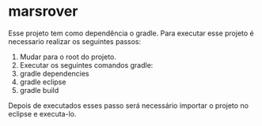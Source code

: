 # marsrover
Esse projeto tem como dependência o gradle.
Para executar esse projeto é necessario realizar os seguintes passos:


1. Mudar para o root do projeto.
2. Executar os seguintes comandos gradle:
  1. gradle dependencies
  2. gradle eclipse
  3. gradle build

Depois de executados esses passo será necessário importar o projeto no eclipse e executa-lo.

